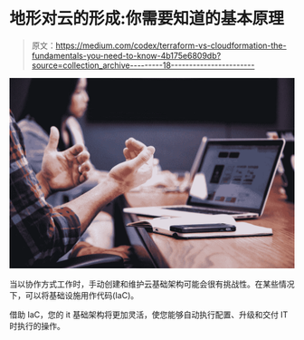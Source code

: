 # 地形对云的形成:你需要知道的基本原理

> 原文：<https://medium.com/codex/terraform-vs-cloudformation-the-fundamentals-you-need-to-know-4b175e6809db?source=collection_archive---------18----------------------->

![](img/f224e09021a78ca76c20b70061d6f046.png)

当以协作方式工作时，手动创建和维护云基础架构可能会很有挑战性。在某些情况下，可以将基础设施用作代码(IaC)。

借助 IaC，您的 it 基础架构将更加灵活，使您能够自动执行配置、升级和交付 IT 时执行的操作。